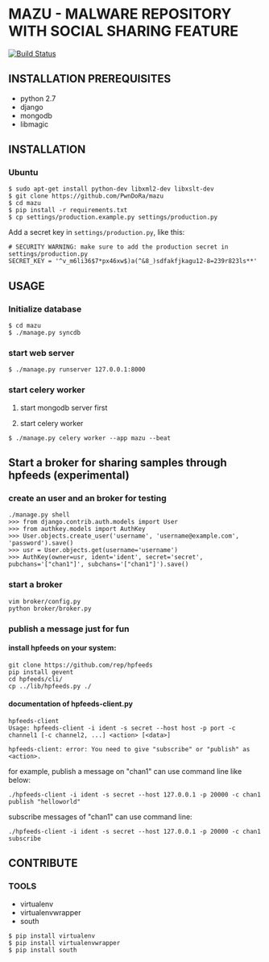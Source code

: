 # MAZU - MALWARE REPOSITORY WITH SOCIAL SHARING FEATURE

[![Build Status](https://travis-ci.org/PwnDoRa/mazu.svg?branch=master)](https://travis-ci.org/PwnDoRa/mazu)

## INSTALLATION PREREQUISITES

- python 2.7
- django
- mongodb
- libmagic

## INSTALLATION

### Ubuntu

```
$ sudo apt-get install python-dev libxml2-dev libxslt-dev
$ git clone https://github.com/PwnDoRa/mazu
$ cd mazu
$ pip install -r requirements.txt
$ cp settings/production.example.py settings/production.py
```

Add a secret key in `settings/production.py`, like this:

```
# SECURITY WARNING: make sure to add the production secret in settings/production.py
SECRET_KEY = '^v_m6li36$7*px46xw$)a(^&8_)sdfakfjkagu12-8=239r823ls**'
```

## USAGE

### Initialize database

```
$ cd mazu
$ ./manage.py syncdb
```

### start web server

```
$ ./manage.py runserver 127.0.0.1:8000
```

### start celery worker

1. start mongodb server first

2. start celery worker 

```
$ ./manage.py celery worker --app mazu --beat
```

## Start a broker for sharing samples through hpfeeds (experimental)

### create an user and an broker for testing

```
./manage.py shell
>>> from django.contrib.auth.models import User
>>> from authkey.models import AuthKey
>>> User.objects.create_user('username', 'username@example.com', 'password').save()
>>> usr = User.objects.get(username='username')
>>> AuthKey(owner=usr, ident='ident', secret='secret', pubchans='["chan1"]', subchans='["chan1"]').save()
```

### start a broker

```
vim broker/config.py
python broker/broker.py
```

### publish a message just for fun

#### install hpfeeds on your system:

```
git clone https://github.com/rep/hpfeeds
pip install gevent
cd hpfeeds/cli/
cp ../lib/hpfeeds.py ./
```

#### documentation of hpfeeds-client.py

```
hpfeeds-client
Usage: hpfeeds-client -i ident -s secret --host host -p port -c channel1 [-c channel2, ...] <action> [<data>]

hpfeeds-client: error: You need to give "subscribe" or "publish" as <action>.
```

for example, publish a message on "chan1" can use command line like below:

```
./hpfeeds-client -i ident -s secret --host 127.0.0.1 -p 20000 -c chan1 publish "helloworld"
```

subscribe messages of "chan1" can use command line:

```
./hpfeeds-client -i ident -s secret --host 127.0.0.1 -p 20000 -c chan1 subscribe
```

## CONTRIBUTE

### TOOLS

- virtualenv
- virtualenvwrapper
- south

```
$ pip install virtualenv
$ pip install virtualenvwrapper
$ pip install south
```

